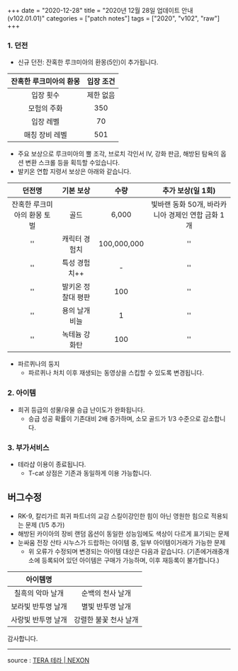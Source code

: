 +++
date = "2020-12-28"
title = "2020년 12월 28일 업데이트 안내 (v102.01.01)"
categories = ["patch notes"]
tags = ["2020", "v102", "raw"]
+++

### 1. 던전
- 신규 던전: 잔혹한 루크미아의 환몽(5인)이 추가됩니다.

| 잔혹한 루크미아의 환몽 | 입장 조건 |
| :-: | :-: |
| 입장 횟수 | 제한 없음 |
| 모험의 주화 | 350 |
| 입장 레벨 | 70 |
| 매칭 장비 레벨 | 501 |

  - 주요 보상으로 루크미아의 뿔 조각, 브로치 각인서 IV, 강화 판금, 해방된 탐욕의 옵션 변환 스크롤 등을 획득할 수있습니다.
  - 발키온 연합 지령서 보상은 아래와 같습니다.

| 던전명 | 기본 보상 | 수량 | 추가 보상(일 1회) |
| :-: | :-: | :-: | :-: |
| 잔혹한 루크미아의 환몽 토벌 | 골드 | 6,000 | 빛바랜 동화 50개, 바라카니아 경제인 연합 금화 1개 |
|''| 캐릭터 경험치 | 100,000,000 |''|
|''| 특성 경험치++ | - |''|
|''| 발키온 정찰대 평판 | 100 |''|
|''| 용의 날개 비늘 | 1 |''|
|''| 녹테늄 강화탄 | 100 |''|

- 파르퀴나의 둥지
  - 파르퀴나 처치 이후 재생되는 동영상을 스킵할 수 있도록 변경됩니다.
 
### 2. 아이템
- 희귀 등급의 성물/유물 승급 난이도가 완화됩니다.
  - 승급 성공 확률이 기존대비 2배 증가하며, 소모 골드가 1/3 수준으로 감소합니다.
 
### 3. 부가서비스
- 테라샵 이용이 종료됩니다.
  - T-cat 상점은 기존과 동일하게 이용 가능합니다.
 
## 버그수정

- RK-9, 칼리가르 희귀 파트너의 교감 스킬이강인한 힘이 아닌 영원한 힘으로 적용되는 문제 (1/5 추가)
- 해방된 카이아의 장비 랜덤 옵션이 동일한 성능임에도 색상이 다르게 표기되는 문제
- 눈싸움 전장 산타 시누스가 드랍하는 아이템 중, 일부 아이템이거래가 가능한 문제
  - 위 오류가 수정되며 변경되는 아이템 대상은 다음과 같습니다. (기존에거래중개소에 등록되어 있던 아이템은 구매가 가능하며, 이후 재등록이 불가합니다.)

| 아이템명 ||
| :-: | :-: |
| 칠흑의 악마 날개 | 순백의 천사 날개 |
| 보라빛 반투명 날개 | 별빛 반투명 날개 |
| 사랑빛 반투명 날개 | 강렬한 불꽃 천사 날개 |
 
감사합니다.

----

source : [TERA 테라 | NEXON](http://tera.nexon.com/news/update/view.aspx?n4articlesn=463)
